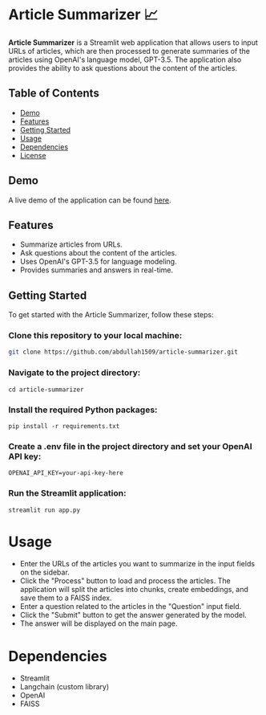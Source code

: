 # Article Summarizer 📈

**Article Summarizer** is a Streamlit web application that allows users to input URLs of articles, which are then processed to generate summaries of the articles using OpenAI's language model, GPT-3.5. The application also provides the ability to ask questions about the content of the articles.

## Table of Contents

- [Demo](#demo)
- [Features](#features)
- [Getting Started](#getting-started)
- [Usage](#usage)
- [Dependencies](#dependencies)
- [License](#license)

## Demo

A live demo of the application can be found [here](#).

## Features

- Summarize articles from URLs.
- Ask questions about the content of the articles.
- Uses OpenAI's GPT-3.5 for language modeling.
- Provides summaries and answers in real-time.

## Getting Started

To get started with the Article Summarizer, follow these steps:

### Clone this repository to your local machine:

 ```bash
 git clone https://github.com/abdullah1509/article-summarizer.git
```


### Navigate to the project directory:
```
cd article-summarizer
````

### Install the required Python packages:
```
pip install -r requirements.txt
```

### Create a .env file in the project directory and set your OpenAI API key:
```
OPENAI_API_KEY=your-api-key-here
```

### Run the Streamlit application:
```
streamlit run app.py
```

# Usage

* Enter the URLs of the articles you want to summarize in the input fields on the sidebar.
* Click the "Process" button to load and process the articles. The application will split the articles into chunks, create embeddings, and save them to a FAISS index.
* Enter a question related to the articles in the "Question" input field.
* Click the "Submit" button to get the answer generated by the model.
* The answer will be displayed on the main page.

# Dependencies

* Streamlit
* Langchain (custom library)
* OpenAI
* FAISS

  
